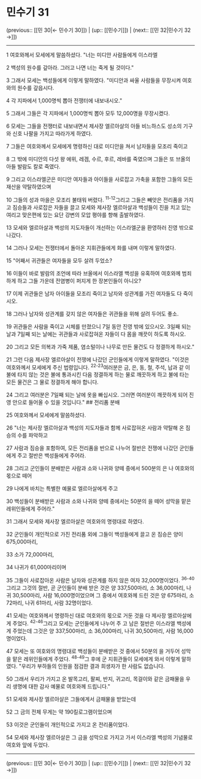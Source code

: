 # 민수기 31

(previous:: [[민 30|← 민수기 30]]) | (up:: [[민수기]]) | (next:: [[민 32|민수기 32 →]])

***




1 
여호와께서 모세에게 말씀하셨다. "너는 미디안 사람들에게 이스라엘 



2 
백성의 원수를 갚아라. 그러고 나면 너는 죽게 될 것이다." 



3 
그래서 모세는 백성들에게 이렇게 말하였다. "미디안과 싸울 사람들을 무장시켜 여호와의 원수를 갚읍시다. 



4 
각 지파에서 1,000명씩 뽑아 전쟁터에 내보내시오." 



5 
그래서 그들은 각 지파에서 1,000명씩 뽑아 모두 12,000명을 무장시켰다. 



6 
모세는 그들을 전쟁터로 내보내면서 제사장 엘르아살의 아들 비느하스도 성소의 기구와 신호 나팔을 가지고 따라가게 하였다. 



7 
그들은 여호와께서 모세에게 명령하신 대로 미디안을 쳐서 남자들을 모조리 죽이고 



8 
그 밖에 미디안의 다섯 왕 에위, 레겜, 수르, 후르, 레바를 죽였으며 그들은 또 브올의 아들 발람도 칼로 죽였다. 



9 
그리고 이스라엘군은 미디안 여자들과 아이들을 사로잡고 가축을 포함한 그들의 모든 재산을 약탈하였으며 



10 
그들의 성과 마을은 모조리 불태워 버렸다. <sup class="versenum">11-12</sup>그리고 그들은 빼앗은 전리품을 가지 고 짐승들과 사로잡은 자들을 끌고 모세와 제사장 엘르아살과 백성들이 진을 치고 있는 여리고 맞은편에 있는 요단 강변의 모압 평야를 향해 출발하였다. 



13 
모세와 엘르아살과 백성의 지도자들이 개선하는 이스라엘군을 환영하러 진영 밖으로 나갔다. 



14 
그러나 모세는 전쟁터에서 돌아온 지휘관들에게 화를 내며 이렇게 말하였다. 



15 
"어째서 귀관들은 여자들을 모두 살려 두었소? 



16 
이들이 바로 발람의 조언에 따라 브올에서 이스라엘 백성을 유혹하여 여호와께 범죄하게 하고 그들 가운데 전염병이 퍼지게 한 장본인들이 아니오? 



17 
이제 귀관들은 남자 아이들을 모조리 죽이고 남자와 성관계를 가진 여자들도 다 죽이시오. 



18 
그러나 남자와 성관계를 갖지 않은 여자들은 귀관들을 위해 살려 두어도 좋소. 



19 
귀관들은 사람을 죽이고 시체를 만졌으니 7일 동안 진영 밖에 있으시오. 3일째 되는 날과 7일째 되는 날에는 귀관들과 사로잡혀온 자들이 다 몸을 깨끗이 하도록 하시오. 



20 
그리고 모든 의복과 가죽 제품, 염소털이나 나무로 만든 물건도 다 정결하게 하시오." 



21 
그런 다음 제사장 엘르아살이 전쟁에 나갔던 군인들에게 이렇게 말하였다. "이것은 여호와께서 모세에게 주신 법령입니다. <sup class="versenum">22-23</sup>여러분은 금, 은, 동, 철, 주석, 납과 같 이 불에 타지 않는 것은 불에 통과시킨 다음 정결하게 하는 물로 깨끗하게 하고 불에 타는 모든 물건은 그 물로 정결하게 해야 합니다. 



24 
그리고 여러분은 7일째 되는 날에 옷을 빠십시오. 그러면 여러분이 깨끗하게 되어 진영 안으로 들어올 수 있을 것입니다." ## 전리품 분배 



25 
여호와께서 모세에게 말씀하셨다. 



26 
"너는 제사장 엘르아살과 백성의 지도자들과 함께 사로잡혀온 사람과 약탈해 온 짐승의 수를 파악하고 



27 
사람과 짐승을 포함하여, 모든 전리품을 반으로 나누어 절반은 전쟁에 나갔던 군인들에게 주고 절반은 백성들에게 주어라. 



28 
그리고 군인들이 분배받은 사람과 소와 나귀와 양떼 중에서 500분의 은 나 여호와의 몫으로 떼어 



29 
나에게 바치는 특별한 예물로 엘르아살에게 주고 



30 
백성들이 분배받은 사람과 소와 나귀와 양떼 중에서는 50분의 을 떼어 성막을 맡은 레위인들에게 주어라." 



31 
그래서 모세와 제사장 엘르아살은 여호와의 명령대로 하였다. 



32 
군인들이 개인적으로 가진 전리품 외에 그들이 백성들에게 끌고 온 짐승은 양이 675,000마리, 



33 
소가 72,000마리, 



34 
나귀가 61,000마리이며 



35 
그들이 사로잡아온 사람은 남자와 성관계를 하지 않은 여자 32,000명이었다. <sup class="versenum">36-40</sup>그리고 그것의 절반, 곧 군인들이 분배 받은 것은 양 337,500마리, 소 36,000마리, 나귀 30,500마리, 사람 16,000명이었으며 그 중에서 여호와께 드린 것은 양 675마리, 소 72마리, 나귀 61마리, 사람 32명이었다. 



41 
모세는 여호와께서 명령하신 대로 여호와의 몫으로 거둔 것을 다 제사장 엘르아살에게 주었다. <sup class="versenum">42-46</sup>그리고 모세는 군인들에게 나누어 주 고 남은 절반은 이스라엘 백성에게 주었는데 그것은 양 337,500마리, 소 36,000마리, 나귀 30,500마리, 사람 16,000명이었다. 



47 
모세는 또 여호와의 명령대로 백성들이 분배받은 것 중에서 50분의 을 거두어 성막을 맡은 레위인들에게 주었다. <sup class="versenum">48-49</sup>그 후에 군 지휘관들이 모세에게 와서 이렇게 말하였다. "우리가 부하들의 인원을 점검한 결과 희생자가 한 사람도 없습니다. 



50 
그래서 우리가 가지고 온 발목고리, 팔찌, 반지, 귀고리, 목걸이와 같은 금패물을 우리 생명에 대한 감사 예물로 여호와께 드립니다." 



51 
모세와 제사장 엘르아살은 그들에게서 금패물을 받았는데 



52 
그 금의 전체 무게는 약 190킬로그램이었으며 



53 
이것은 군인들이 개인적으로 가지고 온 전리품이었다. 



54 
모세와 제사장 엘르아살은 그 금을 성막으로 가지고 가서 이스라엘 백성의 기념물로 여호와 앞에 두었다.

***

(previous:: [[민 30|← 민수기 30]]) | (up:: [[민수기]]) | (next:: [[민 32|민수기 32 →]])
